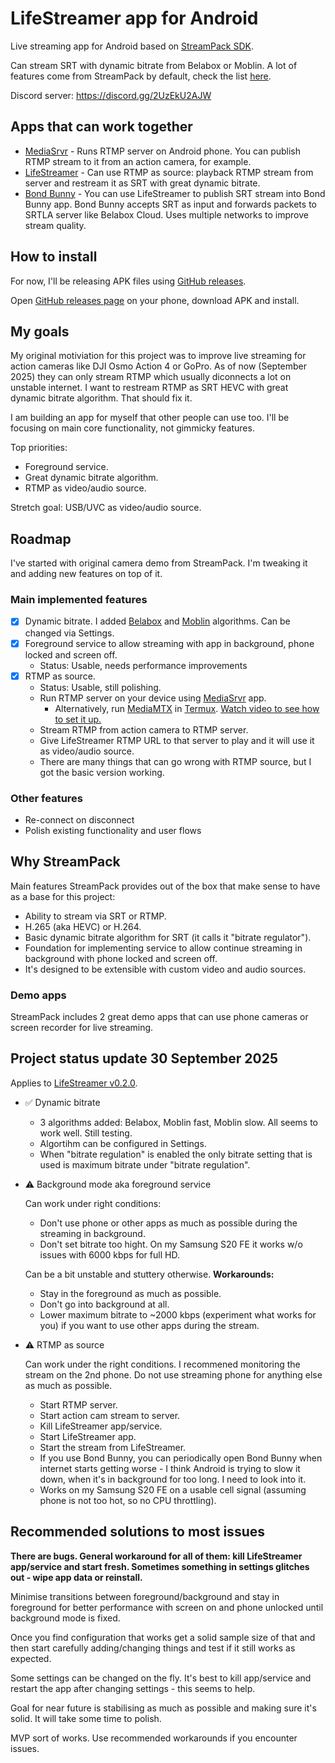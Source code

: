 # LifeStreamer app for Android

Live streaming app for Android based on [StreamPack SDK](https://github.com/ThibaultBee/StreamPack).

Can stream SRT with dynamic bitrate from Belabox or Moblin. A lot of features come from StreamPack by default, check the list [here](https://github.com/ThibaultBee/StreamPack?tab=readme-ov-file#features).

Discord server: https://discord.gg/2UzEkU2AJW

## Apps that can work together

- [MediaSrvr](https://github.com/dimadesu/MediaSrvr) - Runs RTMP server on Android phone. You can publish RTMP stream to it from an action camera, for example.
- [LifeStreamer](https://github.com/dimadesu/LifeStreamer) - Can use RTMP as source: playback RTMP stream from server and restream it as SRT with great dynamic bitrate.
- [Bond Bunny](https://github.com/dimadesu/bond-bunny) - You can use LifeStreamer to publish SRT stream into Bond Bunny app. Bond Bunny accepts SRT as input and forwards packets to SRTLA server like Belabox Cloud. Uses multiple networks to improve stream quality.

## How to install

For now, I'll be releasing APK files using [GitHub releases](https://github.com/dimadesu/LifeStreamer/releases).

Open [GitHub releases page](https://github.com/dimadesu/LifeStreamer/releases) on your phone, download APK and install.

## My goals

My original motiviation for this project was to improve live streaming for action cameras like DJI Osmo Action 4 or GoPro.
As of now (September 2025) they can only stream RTMP which usually diconnects a lot on unstable internet.
I want to restream RTMP as SRT HEVC with great dynamic bitrate algorithm. That should fix it.

I am building an app for myself that other people can use too. I'll be focusing on main core functionality, not gimmicky features.

Top priorities:
- Foreground service.
- Great dynamic bitrate algorithm.
- RTMP as video/audio source.

Stretch goal: USB/UVC as video/audio source.

## Roadmap

I've started with original camera demo from StreamPack. I'm tweaking it and adding new features on top of it.

### Main implemented features

- [x] Dynamic bitrate. I added [Belabox](https://github.com/BELABOX/belacoder) and [Moblin](https://github.com/eerimoq/moblin) algorithms. Can be changed via Settings.
- [x] Foreground service to allow streaming with app in background, phone locked and screen off.
  - Status: Usable, needs performance improvements
- [x] RTMP as source.
  - Status: Usable, still polishing.
  - Run RTMP server on your device using [MediaSrvr](https://github.com/dimadesu/MediaSrvr) app.
    - Alternatively, run [MediaMTX](https://github.com/bluenviron/mediamtx) in [Termux](https://termux.dev/en/). [Watch video to see how to set it up.](https://youtu.be/5H0AZca3nk4?si=yaAxqQ5-FW5GnKpq&t=310)
  - Stream RTMP from action camera to RTMP server.
  - Give LifeStreamer RTMP URL to that server to play and it will use it as video/audio source.
  - There are many things that can go wrong with RTMP source, but I got the basic version working.

### Other features

- Re-connect on disconnect
- Polish existing functionality and user flows

## Why StreamPack

Main features StreamPack provides out of the box that make sense to have as a base for this project:

- Ability to stream via SRT or RTMP.
- H.265 (aka HEVC) or H.264.
- Basic dynamic bitrate algorithm for SRT (it calls it "bitrate regulator").
- Foundation for implementing service to allow continue streaming in background with phone locked and screen off.
- It's designed to be extensible with custom video and audio sources.

### Demo apps

StreamPack includes 2 great demo apps that can use phone cameras or screen recorder for live streaming.

## Project status update 30 September 2025

Applies to [LifeStreamer v0.2.0](https://github.com/dimadesu/LifeStreamer/releases/tag/v0.2.0).

- :white_check_mark: Dynamic bitrate

  - 3 algorithms added: Belabox, Moblin fast, Moblin slow. All seems to work well. Still testing.
  - Algortihm can be configured in Settings.
  - When "bitrate regulation" is enabled the only bitrate setting that is used is maximum bitrate under "bitrate regulation".

- :warning: Background mode aka foreground service

  Can work under right conditions:

  - Don't use phone or other apps as much as possible during the streaming in background.
  - Don't set bitrate too hight. On my Samsung S20 FE it works w/o issues with 6000 kbps for full HD.
  
  Can be a bit unstable and stuttery otherwise. **Workarounds:**

  - Stay in the foreground as much as possible.
  - Don't go into background at all.
  - Lower maximum bitrate to ~2000 kbps (experiment what works for you) if you want to use other apps during the stream.

- :warning:  RTMP as source

  Can work under the right conditions. I recommened monitoring the stream on the 2nd phone. Do not use streaming phone for anything else as much as possible.

  - Start RTMP server.
  - Start action cam stream to server.
  - Kill LifeStreamer app/service.
  - Start LifeStreamer app.
  - Start the stream from LifeStreamer.
  - If you use Bond Bunny, you can periodically open Bond Bunny when internet starts getting worse - I think Android is trying to slow it down, when it's in background for too long. I need to look into it.
  - Works on my Samsung S20 FE on a usable cell signal (assuming phone is not too hot, so no CPU throttling).
 
## Recommended solutions to most issues

**There are bugs. General workaround for all of them: kill LifeStreamer app/service and start fresh. Sometimes something in settings glitches out - wipe app data or reinstall.**

Minimise transitions between foreground/background and stay in foreground for better performance with screen on and phone unlocked until background mode is fixed.

Once you find configuration that works get a solid sample size of that and then start carefully adding/changing things and test if it still works as expected.

Some settings can be changed on the fly. It's best to kill app/service and restart the app after changing settings - this seems to help.

Goal for near future is stabilising as much as possible and making sure it's solid. It will take some time to polish.

MVP sort of works. Use recommended workarounds if you encounter issues.
